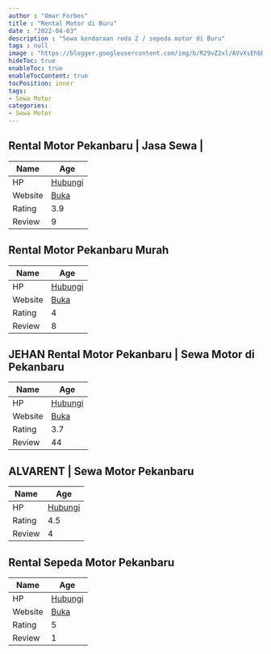 ```yaml
---
author : "Omar Forbes"
title : "Rental Motor di Buru"
date : "2022-04-03"
description : "Sewa kendaraan roda 2 / sepeda motor di Buru"
tags : null
image : "https://blogger.googleusercontent.com/img/b/R29vZ2xl/AVvXsEhbDCqRD2jOkdMoAan_ohKAvJDoM5BzIqe9Chkm8DELtI2o73WaZR1e1tf2mhodBfUlNH7gL2vg41WXtSNG5uBOfhRAgq5l_KK7W0-MaE5COMO9ZR2N0VJ7V0xthX34dk8p8dKN9ZBWiQkarnJTepicY6T-c_DuN14zP8B4TLZ2q9VpXdYbMp8MkNSihA/w300-h200/rental-motor-di-buru.png"
hideToc: true
enableToc: true
enableTocContent: true
tocPosition: inner
tags:
- Sewa Motor
categories:
- Sewa Motor
---
```



## Rental Motor Pekanbaru | Jasa Sewa |

Name | Age
--------|------
HP | [Hubungi](https://pcandroidplayer.blogspot.com/?clayads=https://getnumber.ndower.dev?phone=MDgxMzY0NTg4ODQz)
Website | [Buka](https://pcandroidplayer.blogspot.com/?clayads=aHR0cHM6Ly9yZW50YWxzZXdhbW90b3JwZWthbmJhcnUuYnVzaW5lc3Muc2l0ZS8=) 
Rating | 3.9
Review | 9


## Rental Motor Pekanbaru Murah

Name | Age
--------|------
HP | [Hubungi](https://pcandroidplayer.blogspot.com/?clayads=https://getnumber.ndower.dev?phone=MDgxMTc1NDMxMTE=)
Website | [Buka](https://pcandroidplayer.blogspot.com/?clayads=aHR0cHM6Ly93d3cuZmFjZWJvb2suY29tL3JlbnRhbHNlcGVkYW1vdG9ycGVrYW5iYXJ1) 
Rating | 4
Review | 8


## JEHAN Rental Motor Pekanbaru | Sewa Motor di Pekanbaru

Name | Age
--------|------
HP | [Hubungi](https://pcandroidplayer.blogspot.com/?clayads=https://getnumber.ndower.dev?phone=MDgxMTc1NDMxMTE=)
Website | [Buka](https://pcandroidplayer.blogspot.com/?clayads=aHR0cHM6Ly93d3cuZmFjZWJvb2suY29tL3Nld2Ftb3RvcnBla2FuYmFydQ==) 
Rating | 3.7
Review | 44


## ALVARENT | Sewa Motor Pekanbaru

Name | Age
--------|------
HP | [Hubungi](https://pcandroidplayer.blogspot.com/?clayads=https://getnumber.ndower.dev?phone=MDgyMjg0NzUyMDIw)
Rating | 4.5
Review | 4


## Rental Sepeda Motor Pekanbaru

Name | Age
--------|------
HP | [Hubungi](https://pcandroidplayer.blogspot.com/?clayads=https://getnumber.ndower.dev?phone=MDg1MjcxOTExMjU1)
Website | [Buka](https://pcandroidplayer.blogspot.com/?clayads=aHR0cHM6Ly9yZW50YWwtc2V3YW1vdG9yLXBla2FuYmFydS5idXNpbmVzcy5zaXRlLw==) 
Rating | 5
Review | 1


